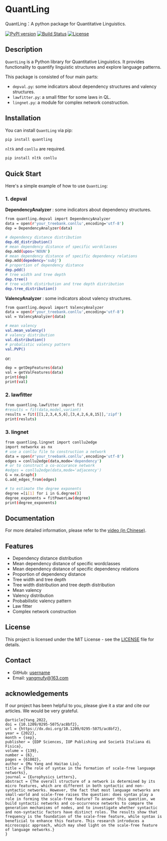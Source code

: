 # QuantLing
QuantLing：A python package for Quantitative Linguistics.


[![PyPI version](https://badge.fury.io/py/PackageName.svg)](https://badge.fury.io/py/PackageName)
[![Build Status](https://travis-ci.org/user/package.svg?branch=master)](https://travis-ci.org/user/package)
[![License](https://img.shields.io/badge/License-MIT-yellow.svg)](https://opensource.org/licenses/MIT)

## Description

`QuantLing` is a Python library for Quantitative Linguistics. It provides functionality to quantify linguistic structures and explore language patterns.

This package is consisted of four main parts:
- `depval.py`: some indicators about dependency structures and valency structures.
- `lawfitter.py`: a small fitter for some laws in QL.
- `lingnet.py`: a module for complex network construction.


## Installation

You can install `QuantLing` via pip:

```bash
pip install quantling
```

`nltk` and `conllu` are required.

```bash
pip install nltk conllu
```

## Quick Start

Here's a simple example of how to use `QuantLing`:

### 1. depval
**DependencyAnalyzer** : some indicators about dependency structures.
```bash
from quantling.depval import DependencyAnalyzer   
data = open(r'your_treebank.conllu',encoding='utf-8')
dep = DependencyAnalyzer(data) 

# dependency distance distribution
dep.dd_distribution()
# mean dependency distance of specific wordclasses
dep.mdd(upos='NOUN')
# mean dependency distance of specific dependency relations
dep.mdd(depedency='subj')
# proportion of dependency distance
dep.pdd()
# tree width and tree depth
dep.tree()
# tree width distirbution and tree depth distribution
dep.tree_distribution()
```

**ValencyAnalyzer** : some indicators about valency structures.
```bash
from quantling.depval import ValencyAnalyzer   
data = open(r'your_treebank.conllu',encoding='utf-8')
val = ValencyAnalyzer(data) 

# mean valency
val.mean_valency()
# valency distribution
val.distribution()
# probalistic valency pattern 
val.PVP()
```
or:
```bash
dep = getDepFeatures(data)
val = getValFeatures(data)
print(dep)
print(val)
```

### 2. lawfitter

```bash
from quantling.lawfitter import fit   
#results = fit(data,model,variant)
results = fit([[1,2,3,4,5,6],[3,4,2,6,8,15]],'zipf')
print(resluts)
```

### 3. lingnet

```bash
from quantling.lingnet import conllu2edge
import networkx as nx   
# use a conllu file to construction a network
data = open(r'your_treebank.conllu',encoding='utf-8')
edges = conllu2edge(data,mode='dependency')
# or to construct a co-occurance network 
#edges = conllu2edge(data,mode='adjacency')
G = nx.Graph()
G.add_edges_from(edges)

# to estimate the degree exponents
degree =[i[1] for i in G.degree()]
degree_exponents = fitPowerLaw(degree)
print(degree_exponents)
```

## Documentation

For more detailed information, please refer to the [video (in Chinese)](https://quantling.readthedocs.io/).


## Features

- Dependency distance distribution
- Mean dependency distance of specific wordclasses
- Mean dependency distance of specific dependency relations
- Proportion of dependency distance
- Tree width and tree depth
- Tree width distribution and tree depth distribution
- Mean valency
- Valency distribution
- Probabilistic valency pattern
- Law fitter
- Complex network construction

## License

This project is licensed under the MIT License - see the [LICENSE](LICENSE) file for details.

## Contact

- GitHub: [username](https://github.com/YuhuYang)
- Email: yangmufy@163.com

## acknowledgements

If our project has been helpful to you, please give it a star and cite our articles. We would be very grateful.

```
@article{Yang_2022,
doi = {10.1209/0295-5075/ac8bf2},
url = {https://dx.doi.org/10.1209/0295-5075/ac8bf2},
year = {2022},
month = {sep},
publisher = {EDP Sciences, IOP Publishing and Società Italiana di Fisica},
volume = {139},
number = {6},
pages = {61002},
author = {Mu Yang and Haitao Liu},
title = {The role of syntax in the formation of scale-free language networks},
journal = {Europhysics Letters},
abstract = {The overall structure of a network is determined by its micro features, which are different in both syntactic and non-syntactic networks. However, the fact that most language networks are small-world and scale-free raises the question: does syntax play a role in forming the scale-free feature? To answer this question, we build syntactic networks and co-occurrence networks to compare the generation mechanisms of nodes, and to investigate whether syntactic and non-syntactic factors have distinct roles. The results show that frequency is the foundation of the scale-free feature, while syntax is beneficial to enhance this feature. This research introduces a microscopic approach, which may shed light on the scale-free feature of language networks.}
}
``` 